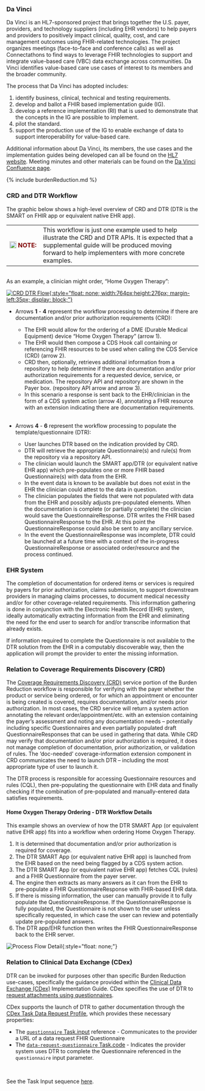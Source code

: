 <link rel="stylesheet" type="text/css" href="formatting.css" />

### Da Vinci
Da Vinci is an HL7-sponsored project that brings together the U.S. payer, providers, and technology suppliers (including EHR vendors)  to help payers and providers to positively impact clinical, quality, cost, and care management outcomes using FHIR-related technologies. The project organizes meetings (face-to-face and conference calls) as well as Connectathons to find ways to leverage FHIR technologies to support and integrate value-based care (VBC) data exchange across communities. Da Vinci identifies value-based care use cases of interest to its members and the broader community.

The process that Da Vinci has adopted includes:
1. identify business, clinical, technical and testing requirements.
2. develop and ballot a FHIR based implementation guide (IG).
3. develop a reference implementation (RI) that is used to demonstrate that the concepts in the IG are possible to implement.
4. pilot the standard.
5. support the production use of the IG to enable exchange of data to support interoperability for value-based care.

Additional information about Da Vinci, its members, the use cases and the implementation guides being developed can all be found on the [HL7 website](http://www.hl7.org/about/davinci). Meeting minutes and other materials can be found on the [Da Vinci Confluence page](https://confluence.hl7.org/display/DVP).

{% include burdenReduction.md %}

<!-- ### System Actors
This Implementation Guide Fundamentally supports four different system actors that can be involved (with corresponding Capability Statements):

* **Light DTR EHR** (for [US Core 3.1.1](CapabilityStatement-light-dtr-ehr-311.html) / [US Core 6.1](CapabilityStatement-light-dtr-ehr-610.html)):  
  SMART on FHIR-enabled EHR that handles the form filling function of DTR, requiring the server to provide access to the specified resources to allow such an app to retrieve and edit QuestionnaireResponses and related resources.
    
* **Full DTR EHR** (for [US Core 3.1.1](CapabilityStatement-full-dtr-ehr-311.html) / [US Core 6.1](CapabilityStatement-full-dtr-ehr-610.html)):  
  EHRs that manage the form filling functions of DTR internally supporting client capabilities for the Questionnaire Package, ValueSet Expand, and Next Question operations.
    
*  **SMART DTR Client** (for [US Core 3.1.1](CapabilityStatement-smart-dtr-client-311.html) / [US Core 6.1](CapabilityStatement-smart-dtr-client-610.html)): 
  Clients support retrieving and editing QuestionnaireResponse and related resources, as well as client support for the Questionnaire Package, ValueSet Expand, and Next Question operations.
 
* **DTR Payer Service** (for [US Core 3.1.1](CapabilityStatement-dtr-payer-service-311.html) / [US Core 6.1](CapabilityStatement-dtr-payer-service-610.html)):  
  Payer systems that provide questionnaires to DTR clients supporting server capabilities for the Questionnaire Package, ValueSet Expand, and Next Question operations.


[![ExpectedSystems](Actors.png){:style="float: none;width:766px;height:271px"}](Actors.png "Expected Systems")
   -->

### CRD and DTR Workflow
The graphic below shows a high-level overview of CRD and DTR (DTR is the SMART on FHIR app or equivalent native EHR app).

<div markdown="1" class="notebox">
  <table style="border: none; margin-bottom: 0px;">
    <tr><td style="width: 72px; border: none"><img src="Note.png" style="float: left; width:18px; height:18px; margin: 0px;">&nbsp;<b><span style="color:maroon;">NOTE:</span></b></td>
      <td style="border: none"> <!-- Note Text Here -->
 This workflow is just one example used to help illustrate the CRD and DTR APIs. It is expected that a supplemental guide will be produced moving forward to help implementers with more concrete examples.
      </td></tr>
  </table>
</div><br>
  
As an example, a clinician might order, “Home Oxygen Therapy”:

<!-- ![CRD DTR Flow](CRD_DTR_Flow.png){:style="float: none;width:849px;height:307px"} -->
[![CRD DTR Flow](CRD_DTR_Flow.png){:style="float: none; width:764px;height:276px; margin-left:35px; display: block;"}](CRD_DTR_Flow.png "View Image Larger")

* Arrows **1** - **4** represent the workflow processing to determine if there are documentation and/or prior authorization requirements (CRD):  

  * The EHR would allow for the ordering of a DME (Durable Medical Equipment) device “Home Oxygen Therapy” (arrow 1).
  * The EHR would then compose a CDS Hook call containing or referencing FHIR resources to be used when calling the CDS Service (CRD) (arrow 2).
  * CRD then, optionally, retrieves additional information from a repository to help determine if there are documentation and/or prior authorization requirements for a requested device, service, or medication. The repository API and repository are shown in the Payer box. (repository API arrow and arrow 3).
  * In this scenario a response is sent back to the EHR/clinician in the form of a CDS system action (arrow 4), annotating a FHIR resource with an extension indicating there are documentation requirements.<br><br>
	
* Arrows **4** - **6** represent the workflow processing to populate the template/questionnaire (DTR):  

  * User launches DTR based on the indication provided by CRD.
  * DTR will retrieve the appropriate Questionnaire(s) and rule(s) from the repository via a repository API.
  * The clinician would launch the SMART app/DTR (or equivalent native EHR app) which pre-populates one or more FHIR based Questionnaire(s) with data from the EHR.
  * In the event data is known to be available but does not exist in the EHR the clinician could attest to the data in question.
  * The clinician populates the fields that were not populated with data from the EHR and possibly adjusts pre-populated elements. When the documentation is complete (or partially complete) the clinician would save the QuestionnaireResponse. DTR writes the FHIR based QuestionnaireResponse to the EHR. At this point the QuestionnaireResponse could also be sent to any ancillary service.
  * In the event the QuestionnaireResponse was incomplete, DTR could be launched at a future time with a context of the in-progress QuestionnaireResponse or associated order/resource and the process continued.

### EHR System
The completion of documentation for ordered items or services is required by payers for prior authorization, claims submission, to support downstream providers in managing claims processes, to document medical necessity and/or for other coverage-related requirements.  This information gathering is done in conjunction with the Electronic Health Record (EHR) system, ideally automatically extracting information from the EHR and eliminating the need for the end user to search for and/or transcribe information that already exists.

If information required to complete the Questionnaire is not available to the DTR solution from the EHR in a computably discoverable way, then the application will prompt the provider to enter the missing information. 

### Relation to Coverage Requirements Discovery (CRD)
The [Coverage Requirements Discovery (CRD)](http://hl7.org/fhir/us/davinci-crd/) service portion of the Burden Reduction workflow is responsible for verifying with the payer whether the product or service being ordered, or for which an appointment or encounter is being created is covered, requires documentation, and/or needs prior authorization. In most cases, the CRD service will return a system action annotating the relevant order/appointment/etc. with an extension containing the payer’s assessment and noting any documentation needs – potentially including specific Questionnaires and even partially populated draft QuestionnaireResponses that can be used in gathering that data. While CRD may verify that documentation and/or prior authorization is required, it does not manage completion of documentation, prior authorization, or validation of rules.  The ‘doc-needed’ coverage-information extension component in CRD communicates the need to launch DTR – including the most appropriate type of user to launch it.

The DTR process is responsible for accessing Questionnaire resources and rules (CQL), then pre-populating the questionnaire with EHR data and finally checking if the combination of pre-populated and manually-entered data satisfies requirements.

#### Home Oxygen Therapy Ordering - DTR Workflow Details
This example shows an overview of how the DTR SMART App (or equivalent native EHR app) fits into a workflow when ordering Home Oxygen Therapy. 
   
1. It is determined that documentation and/or prior authorization is required for coverage.
2. The DTR SMART App (or equivalent native EHR app) is launched from the  EHR based on the need being flagged by a CDS system action. 
3. The DTR SMART App (or equivalent native EHR app) fetches CQL (rules) and a FHIR Questionnaire from the payer server.
4. The engine then extracts as many answers as it can from the EHR to pre-populate a FHIR QuestionnaireResponse with FHIR-based EHR data.
5. If there is missing information, the user can manually provide it to fully populate the QuestionnaireResponse. If the QuestionnaireResponse is fully populated, the Questionnaire is not shown to the user unless specifically requested, in which case the user can review and potentially update pre-populated answers.
6. The DTR app/EHR function then writes the FHIR QuestionnaireResponse back to the EHR server.

![Process Flow Detail](DTR_Example_Workflow.png){:style="float: none;"}


### Relation to Clinical Data Exchange (CDex)  

DTR can be invoked for purposes other than specific Burden Reduction use-cases, specifically the guidance provided within the [Clinical Data Exchange (CDex)](https://hl7.org/fhir/us/davinci-cdex/index.html) Implementation Guide.  CDex specifies the use of DTR to [request attachments using questionnaires](https://hl7.org/fhir/us/davinci-cdex/requesting-attachments-questionnaire.html).  

CDex supports the launch of DTR to gather documentation through the [CDex Task Data Request Profile](http://build.fhir.org/ig/HL7/davinci-ecdx/StructureDefinition-cdex-task-data-request.html), which provides these necessary properties:
- The [`questionnaire` Task.input](http://build.fhir.org/ig/HL7/davinci-ecdx/StructureDefinition-cdex-task-data-request-definitions.html#diff_Task.input:questionnaire) reference - Communicates to the provider a URL of a data request FHIR Questionnaire  
- The [`data-request-questionnaire` Task.code](http://build.fhir.org/ig/HL7/davinci-ecdx/ValueSet-cdex-data-request-task-code.html) - Indicates the provider system uses DTR to complete the Questionnaire referenced in the `questionnaire` input parameter.  
<br>

See the Task Input sequence [here](http://build.fhir.org/ig/HL7/davinci-ecdx/task-based-approach.html#using-questionnaire-as-task-input).
